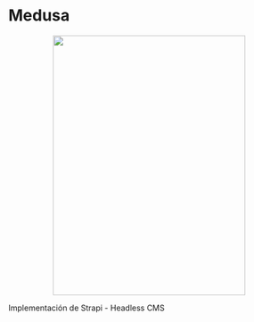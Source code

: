 Medusa
===

<p align="center">
  <img width="345" height="466" src="https://i.pinimg.com/originals/01/b5/4f/01b54f097b508b2d59f245191b5d5379.jpg" />
</p>

Implementación de Strapi - Headless CMS
